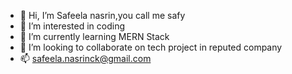 - 👋 Hi, I’m Safeela nasrin,you call me safy
- 👀 I’m interested in coding 
- 🌱 I’m currently learning MERN Stack
- 💞️ I’m looking to collaborate on tech project in reputed company 
- 📫 safeela.nasrinck@gmail.com
